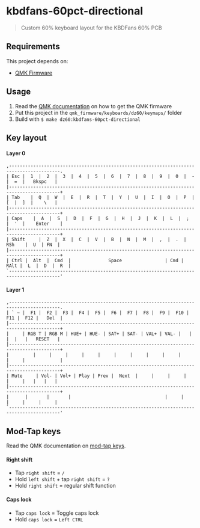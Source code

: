 # kbdfans-60pct-directional

> Custom 60% keyboard layout for the KBDFans 60% PCB

## Requirements

This project depends on:

* [QMK Firmware](https://github.com/qmk/qmk_firmware/)

## Usage

1. Read the [QMK documentation](https://docs.qmk.fm/#/newbs_getting_started) on how to get the QMK firmware
2. Put this project in the `qmk_firmware/keyboards/dz60/keymaps/` folder
3. Build with `$ make dz60:kbdfans-60pct-directional`

## Key layout

#### Layer 0

```
,-----------------------------------------------------------------------------------------.
| Esc |  1  |  2  |  3  |  4  |  5  |  6  |  7  |  8  |  9  |  0  |  -  |  =  |   Bkspc   |
|-----------------------------------------------------------------------------------------+
| Tab    |  Q  |  W  |  E  |  R  |  T  |  Y  |  U  |  I  |  O  |  P  |  [  |  ]  |    \   |
|-----------------------------------------------------------------------------------------+
| Caps    |  A  |  S  |  D  |  F  |  G  |  H  |  J  |  K  |  L  |  ;  |  '  |    Enter    |
|-----------------------------------------------------------------------------------------+
| Shift     |  Z  |  X  |  C  |  V  |  B  |  N  |  M  |  ,  |  .  |    RSh    |  U  | FN  |
|-----------------------------------------------------------------------------------------+
| Ctrl |  Alt  |  Cmd  |              Space                | Cmd | RAlt |  L  |  D  |  R  |
`-----------------------------------------------------------------------------------------'
```

#### Layer 1

```
,-----------------------------------------------------------------------------------------.
| ` ~ |  F1 |  F2 |  F3 |  F4 |  F5 |  F6 |  F7 |  F8 |  F9 |  F10 |  F11 |  F12 |   Del  |
|-----------------------------------------------------------------------------------------+
|     | RGB T | RGB M | HUE+ | HUE- | SAT+ | SAT- | VAL+ | VAL- |   |  |  |   |   RESET   |
|-----------------------------------------------------------------------------------------+
|         |     |     |     |     |     |     |     |     |     |     |     |             |
|-----------------------------------------------------------------------------------------+
| Mute     | Vol- | Vol+ | Play | Prev |  Next  |     |     |     |     |     |   |   |   |
|-----------------------------------------------------------------------------------------+
|      |       |       |                                   |     |      |     |     |     |
`-----------------------------------------------------------------------------------------'
```

## Mod-Tap keys

Read the QMK documentation on [mod-tap keys](https://docs.qmk.fm/#/feature_advanced_keycodes?id=mod-tap).

#### Right shift
* Tap `right shift` = `/`
* Hold `left shift` + tap `right shift` = `?`
* Hold `right shift` = regular shift function

#### Caps lock
* Tap `caps lock` = Toggle caps lock
* Hold `caps lock` = `Left CTRL`
